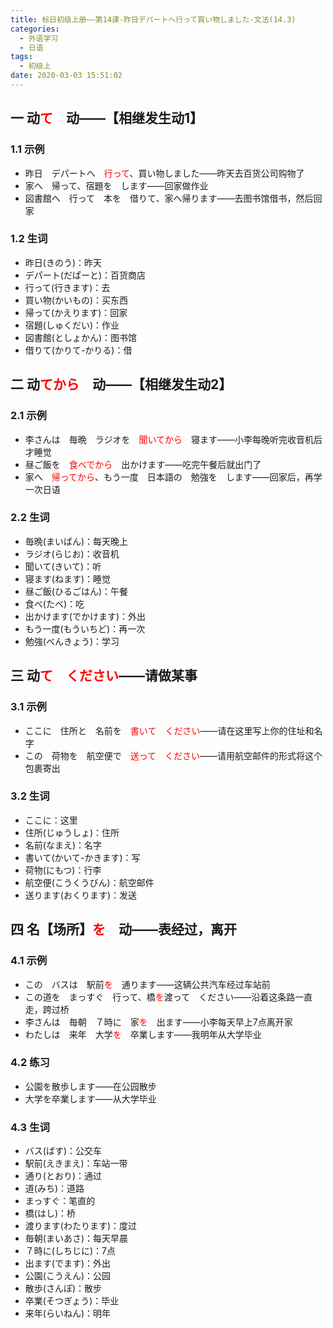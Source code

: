 ```yaml
---
title: 标日初级上册——第14课-昨日デパートへ行って買い物しました-文法(14.3)
categories:
  - 外语学习
  - 日语
tags:
  - 初级上
date: 2020-03-03 15:51:02
---
```

## 一 动<font color=red>て</font>　动——【相继发生动1】

### 1.1 示例

* 昨日　デパートへ　<font color=red>行って</font>、買い物しました——昨天去百货公司购物了
* 家へ　帰って、宿題を　します——回家做作业
* 図書館へ　行って　本を　借りて、家へ帰ります——去图书馆借书，然后回家

<!--more-->
### 1.2 生词

* 昨日(きのう)：昨天
* デパート(だぱーと)：百货商店
* 行って(行きます)：去
* 買い物(かいもの)：买东西
* 帰って(かえります)：回家
* 宿題(しゅくだい)：作业
* 図書館(としょかん)：图书馆
* 借りて(かりて-かりる)：借

## 二 动<font color=red>てから</font>　动——【相继发生动2】

### 2.1 示例

* 李さんは　毎晩　ラジオを　<font color=red>聞いてから</font>　寝ます——小李每晚听完收音机后才睡觉
* 昼ご飯を　<font color=red>食べでから</font>　出かけます——吃完午餐后就出门了
* 家へ　<font color=red>帰ってから</font>、もう一度　日本語の　勉強を　します——回家后，再学一次日语

### 2.2 生词

* 毎晩(まいばん)：每天晚上
* ラジオ(らじお)：收音机
* 聞いて(きいて)：听
* 寝ます(ねます)：睡觉
* 昼ご飯(ひるごはん)：午餐
* 食べ(たべ)：吃
* 出かけます(でかけます)：外出
* もう一度(もういちど)：再一次
* 勉強(べんきょう)：学习

## 三 动<font color=red>て　ください</font>——请做某事

### 3.1 示例

* ここに　住所と　名前を　<font color=red>書いて　ください</font>——请在这里写上你的住址和名字
* この　荷物を　航空便で　<font color=red>送って　ください</font>——请用航空邮件的形式将这个包裹寄出

### 3.2 生词

* ここに：这里
* 住所(じゅうしょ)：住所
* 名前(なまえ)：名字
* 書いて(かいて-かきます)：写
* 荷物(にもつ)：行李
* 航空便(こうくうびん)：航空邮件
* 送ります(おくります)：发送

## 四 名【场所】<font color=red>を</font>　动——表经过，离开

### 4.1 示例

* この　バスは　駅前<font color=red>を</font>　通ります——这辆公共汽车经过车站前
* この道を　まっすぐ　行って、橋<font color=red>を</font>渡って　ください——沿着这条路一直走，跨过桥
* 李さんは　毎朝　７時に　家<font color=red>を</font>　出ます——小李每天早上7点离开家
* わたしは　来年　大学<font color=red>を</font>　卒業します——我明年从大学毕业

### 4.2 练习

* 公園を散歩します——在公园散步
* 大学を卒業します——从大学毕业

### 4.3 生词

* バス(ばす)：公交车
*  駅前(えきまえ)：车站一带
* 通り(とおり)：通过
* 道(みち)：道路
* まっすぐ：笔直的
* 橋(はし)：桥
* 渡ります(わたります)：度过
* 毎朝(まいあさ)：每天早晨
* ７時に(しちじに)：7点
* 出ます(でます)：外出
* 公園(こうえん)：公园
* 散歩(さんぽ)：散步
* 卒業(そつぎょう)：毕业
* 来年(らいねん)：明年

